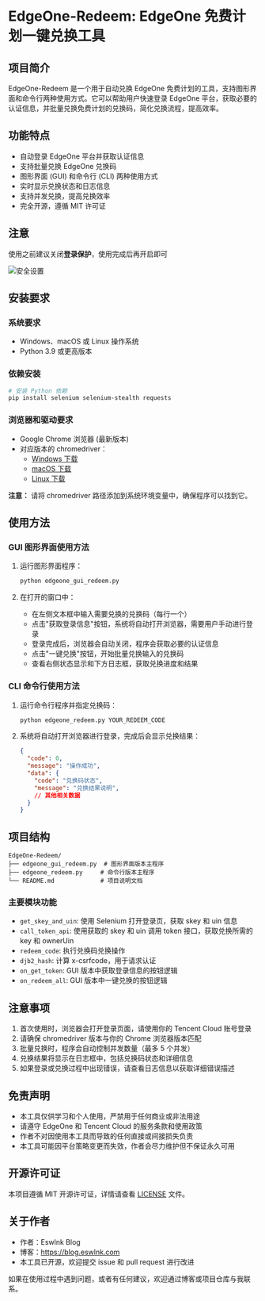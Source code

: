 # EdgeOne-Redeem: EdgeOne 免费计划一键兑换工具

## 项目简介

EdgeOne-Redeem 是一个用于自动兑换 EdgeOne 免费计划的工具，支持图形界面和命令行两种使用方式。它可以帮助用户快速登录 EdgeOne 平台，获取必要的认证信息，并批量兑换免费计划的兑换码，简化兑换流程，提高效率。

## 功能特点

- 自动登录 EdgeOne 平台并获取认证信息
- 支持批量兑换 EdgeOne 兑换码
- 图形界面 (GUI) 和命令行 (CLI) 两种使用方式
- 实时显示兑换状态和日志信息
- 支持并发兑换，提高兑换效率
- 完全开源，遵循 MIT 许可证

## 注意

使用之前建议关闭**登录保护**，使用完成后再开启即可

![安全设置](https://github.com/user-attachments/assets/3a60589b-edcf-4edb-a3cc-593682622c54)


## 安装要求

### 系统要求

- Windows、macOS 或 Linux 操作系统
- Python 3.9 或更高版本

### 依赖安装

```bash
# 安装 Python 依赖
pip install selenium selenium-stealth requests
```

### 浏览器和驱动要求

- Google Chrome 浏览器 (最新版本)
- 对应版本的 chromedriver：
  - [Windows 下载](https://chromedriver.chromium.org/downloads)
  - [macOS 下载](https://chromedriver.chromium.org/downloads)
  - [Linux 下载](https://chromedriver.chromium.org/downloads)
  
**注意：** 请将 chromedriver 路径添加到系统环境变量中，确保程序可以找到它。

## 使用方法

### GUI 图形界面使用方法

1. 运行图形界面程序：
   ```bash
   python edgeone_gui_redeem.py
   ```

2. 在打开的窗口中：
   - 在左侧文本框中输入需要兑换的兑换码（每行一个）
   - 点击"获取登录信息"按钮，系统将自动打开浏览器，需要用户手动进行登录
   - 登录完成后，浏览器会自动关闭，程序会获取必要的认证信息
   - 点击"一键兑换"按钮，开始批量兑换输入的兑换码
   - 查看右侧状态显示和下方日志框，获取兑换进度和结果

### CLI 命令行使用方法

1. 运行命令行程序并指定兑换码：
   ```bash
   python edgeone_redeem.py YOUR_REDEEM_CODE
   ```

2. 系统将自动打开浏览器进行登录，完成后会显示兑换结果：
   ```json
   {
     "code": 0,
     "message": "操作成功",
     "data": {
       "code": "兑换码状态",
       "message": "兑换结果说明",
       // 其他相关数据
     }
   }
   ```

## 项目结构

```
EdgeOne-Redeem/
├── edgeone_gui_redeem.py  # 图形界面版本主程序
├── edgeone_redeem.py     # 命令行版本主程序
└── README.md             # 项目说明文档
```

### 主要模块功能

- `get_skey_and_uin`: 使用 Selenium 打开登录页，获取 skey 和 uin 信息
- `call_token_api`: 使用获取的 skey 和 uin 调用 token 接口，获取兑换所需的 key 和 ownerUin
- `redeem_code`: 执行兑换码兑换操作
- `djb2_hash`: 计算 x-csrfcode，用于请求认证
- `on_get_token`: GUI 版本中获取登录信息的按钮逻辑
- `on_redeem_all`: GUI 版本中一键兑换的按钮逻辑

## 注意事项

1. 首次使用时，浏览器会打开登录页面，请使用你的 Tencent Cloud 账号登录
2. 请确保 chromedriver 版本与你的 Chrome 浏览器版本匹配
3. 批量兑换时，程序会自动控制并发数量（最多 5 个并发）
4. 兑换结果将显示在日志框中，包括兑换码状态和详细信息
5. 如果登录或兑换过程中出现错误，请查看日志信息以获取详细错误描述

## 免责声明

- 本工具仅供学习和个人使用，严禁用于任何商业或非法用途
- 请遵守 EdgeOne 和 Tencent Cloud 的服务条款和使用政策
- 作者不对因使用本工具而导致的任何直接或间接损失负责
- 本工具可能因平台策略变更而失效，作者会尽力维护但不保证永久可用

## 开源许可证

本项目遵循 MIT 开源许可证，详情请查看 [LICENSE](LICENSE) 文件。

## 关于作者

- 作者：Eswlnk Blog
- 博客：https://blog.eswlnk.com
- 本工具已开源，欢迎提交 issue 和 pull request 进行改进

如果在使用过程中遇到问题，或者有任何建议，欢迎通过博客或项目仓库与我联系。
